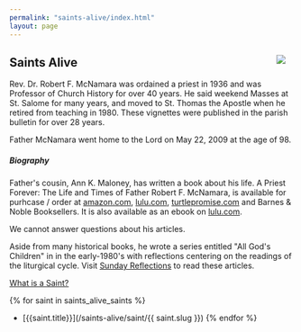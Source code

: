 ```yaml
---
permalink: "saints-alive/index.html"
layout: page
---
```


<img src="/assets/images/FrMcNamara.png" style="float: right; margin: 1em">

Saints Alive 
------------


Rev. Dr. Robert F. McNamara was ordained a priest in 1936 and was Professor of Church History for over 40 years. He said weekend Masses at St. Salome for many years, and moved to St. Thomas the Apostle when he retired from teaching in 1980. These vignettes were published in the parish bulletin for over 28 years.

Father McNamara went home to the Lord on May 22, 2009 at the age of 98.

##### Biography

Father's cousin, Ann K. Maloney, has written a book about his life. A Priest Forever: The Life and Times of Father Robert F. McNamara, is available for purhcase / order at [amazon.com](http://www.amazon.com/Priest-Forever-Father-Robert-McNamara/dp/1483418766/ref=sr_1_2?ie=UTF8&qid=1419434426&sr=8-2&keywords=a+priest+forever), [lulu.com](http://www.lulu.com/shop/ann-k-maloney/a-priest-forever-the-life-and-times-of-father-robert-f-mcnamara/paperback/product-21861586.html), [turtlepromise.com](http://www.turtlepromise.com/) and Barnes & Noble Booksellers. It is also available as an ebook on [lulu.com](http://www.lulu.com/shop/ann-k-maloney/a-priest-forever-the-life-and-times-of-father-robert-f-mcnamara/ebook/product-21864796.html).

We cannot answer questions about his articles.

Aside from many historical books, he wrote a series entitled "All God's Children" in in the early-1980's with reflections centering on the readings of the liturgical cycle. Visit [Sunday Reflections](/sunday-reflections/) to read these articles.

[What is a Saint?](/saints-alive/what-is-a-saint/)

{% for saint in saints_alive_saints %}
-  [{{saint.title}}](/saints-alive/saint/{{ saint.slug }})
{% endfor %}
